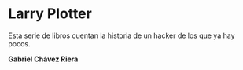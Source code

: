 # Larry Plotter

Esta serie de libros cuentan la historia de un hacker de los que ya hay pocos.

**Gabriel Chávez Riera**
